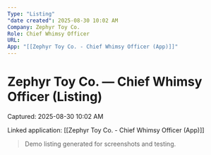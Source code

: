 ```yaml
---
Type: "Listing"
"date created": 2025-08-30 10:02 AM
Company: Zephyr Toy Co.
Role: Chief Whimsy Officer
URL:
App: "[[Zephyr Toy Co. - Chief Whimsy Officer (App)]]"
---
```

# Zephyr Toy Co. — Chief Whimsy Officer (Listing)

Captured: 2025-08-30 10:02 AM

Linked application: [[Zephyr Toy Co. - Chief Whimsy Officer (App)]]

> Demo listing generated for screenshots and testing.
